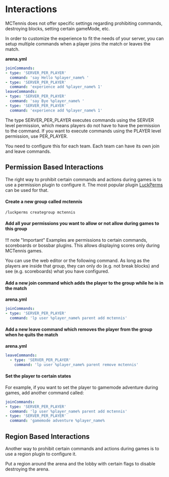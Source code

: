 # Interactions

MCTennis does not offer specific settings regarding prohibiting commands, destroying blocks, setting certain gameMode, etc.

In order to customize the experience to fit the needs of your server, you can setup multiple commands when a player joins the match or leaves the match.

**arena.yml**

```yaml
joinCommands:
- type: 'SERVER_PER_PLAYER'
  command: 'say Hello %player_name% '
- type: 'SERVER_PER_PLAYER'
  command: 'experience add %player_name% 1'
leaveCommands:
- type: 'SERVER_PER_PLAYER'
  command: 'say Bye %player_name% '
- type: 'SERVER_PER_PLAYER'
  command: 'experience add %player_name% 1'
```

The type SERVER_PER_PLAYER executes commands using the SERVER level permission, which means players do not have to have the permission to the command. If you want to execute commands using the PLAYER level permission, use PER_PLAYER.

You need to configure this for each team. Each team can have its own join and leave commands.

## Permission Based Interactions

The right way to prohibit certain commands and actions during games is to use a permission plugin to configure it. The most popular plugin [LuckPerms](https://www.spigotmc.org/resources/luckperms.28140/) can be used for that.

#### Create a new group called mctennis

```
/luckperms creategroup mctennis
```

#### Add all your permissions you want to allow or not allow during games to this group

!!! note "Important"
    Examples are permissions to certain commands, scoreboards or bossbar plugins. This allows displaying scores only during MCTennis games.

You can use the web editor or the following command. As long as the players are inside that group, they can only do (e.g. not break blocks) and see (e.g. scoreboards) what you have configured.

#### Add a new join command which adds the player to the group while he is in the match

**arena.yml**

```yaml
joinCommands:
- type: 'SERVER_PER_PLAYER'
  command: 'lp user %player_name% parent add mctennis'
```

#### Add a new leave command which removes the player from the group when he quits the match

**arena.yml**

```yaml
leaveCommands:
  - type: 'SERVER_PER_PLAYER'
    command: 'lp user %player_name% parent remove mctennis'
```

#### Set the player to certain states

For example, if you want to set the player to gamemode adventure during games, add another command called:

```yaml
joinCommands:
- type: 'SERVER_PER_PLAYER'
  command: 'lp user %player_name% parent add mctennis'
- type: 'SERVER_PER_PLAYER'
  command: 'gamemode adventure %player_name%
```

## Region Based Interactions

Another way to prohibit certain commands and actions during games is to use a region plugin to configure it.

Put a region around the arena and the lobby with certain flags to disable destroying the arena.
